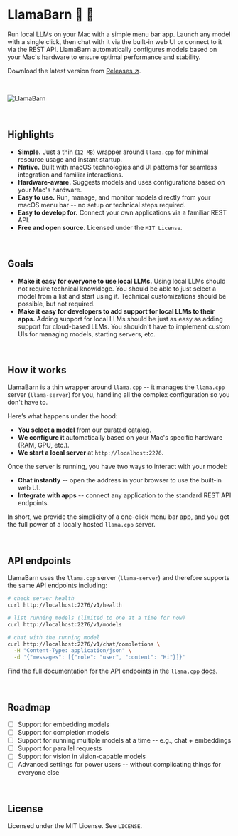 # LlamaBarn 🦙 🌾

Run local LLMs on your Mac with a simple menu bar app. Launch any model with a single click, then chat with it via the built-in web UI or connect to it via the REST API. LlamaBarn automatically configures models based on your Mac's hardware to ensure optimal performance and stability.

Download the latest version from [Releases ↗](https://github.com/ggml-org/LlamaBarn/releases).

<br>

![LlamaBarn](https://i.imgur.com/S2jzV6Y.png)

<br>

## Highlights

- **Simple.** Just a thin (`12 MB`) wrapper around `llama.cpp` for minimal resource usage and instant startup.
- **Native.** Built with macOS technologies and UI patterns for seamless integration and familiar interactions.
- **Hardware-aware.** Suggests models and uses configurations based on your Mac's hardware.
- **Easy to use.** Run, manage, and monitor models directly from your macOS menu bar -- no setup or technical steps required.
- **Easy to develop for.** Connect your own applications via a familiar REST API.
- **Free and open source.** Licensed under the `MIT License`.

<br>

## Goals

<!-- how things shd be -->

- **Make it easy for everyone to use local LLMs.** Using local LLMs should not require technical knowldege. You should be able to just select a model from a list and start using it. Technical customizations should be possible, but not required.
- **Make it easy for developers to add support for local LLMs to their apps.** Adding support for local LLMs should be just as easy as adding support for cloud-based LLMs. You shouldn't have to implement custom UIs for managing models, starting servers, etc.

<br>

## How it works

LlamaBarn is a thin wrapper around `llama.cpp` -- it manages the `llama.cpp` server (`llama-server`) for you, handling all the complex configuration so you don't have to.

Here’s what happens under the hood:

- **You select a model** from our curated catalog.
- **We configure it** automatically based on your Mac's specific hardware (RAM, GPU, etc.).
- **We start a local server** at `http://localhost:2276`.

Once the server is running, you have two ways to interact with your model:

- **Chat instantly** -- open the address in your browser to use the built-in web UI.
- **Integrate with apps** -- connect any application to the standard REST API endpoints.

In short, we provide the simplicity of a one-click menu bar app, and you get the full power of a locally hosted `llama.cpp` server.

<br>

## API endpoints

LlamaBarn uses the `llama.cpp` server (`llama-server`) and therefore supports the same API endpoints including:

```sh
# check server health
curl http://localhost:2276/v1/health
```

```sh
# list running models (limited to one at a time for now)
curl http://localhost:2276/v1/models
```

```sh
# chat with the running model
curl http://localhost:2276/v1/chat/completions \
  -H "Content-Type: application/json" \
  -d '{"messages": [{"role": "user", "content": "Hi"}]}'
```

Find the full documentation for the API endpoints in the `llama.cpp` [docs](https://github.com/ggml-org/llama.cpp/tree/master/tools/server#api-endpoints).

<br>

## Roadmap

- [ ] Support for embedding models
- [ ] Support for completion models
- [ ] Support for running multiple models at a time -- e.g., chat + embeddings
- [ ] Support for parallel requests
- [ ] Support for vision in vision-capable models
- [ ] Advanced settings for power users -- without complicating things for everyone else

<br>

## License

Licensed under the MIT License. See `LICENSE`.
